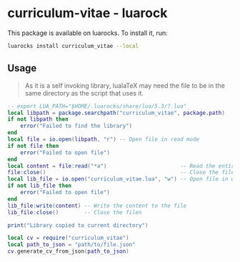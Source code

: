 # curriculum-vitae - luarock

This package is available on luarocks. To install it, run:

```sh
luarocks install curriculum_vitae --local
```

## Usage

> As it is a self invoking library, lualaTeX may need the file to be in the same directory as the script that uses it.

```lua
-- export LUA_PATH="$HOME/.luarocks/share/lua/5.3/?.lua"
local libpath = package.searchpath("curriculum_vitae", package.path)
if not libpath then
    error("Failed to find the library")
end
local file = io.open(libpath, "r") -- Open file in read mode
if not file then
    error("Failed to open file")
end
local content = file:read("*a")                       -- Read the entire file
file:close()                                          -- Close the file
local lib_file = io.open("curriculum_vitae.lua", "w") -- Open file in write mode
if not lib_file then
    error("Failed to open file")
end
lib_file:write(content) -- Write the content to the file
lib_file:close()        -- Close the filen

print("Library copied to current directory")

local cv = require("curriculum_vitae")
local path_to_json = "path/to/file.json"
cv.generate_cv_from_json(path_to_json)
```
